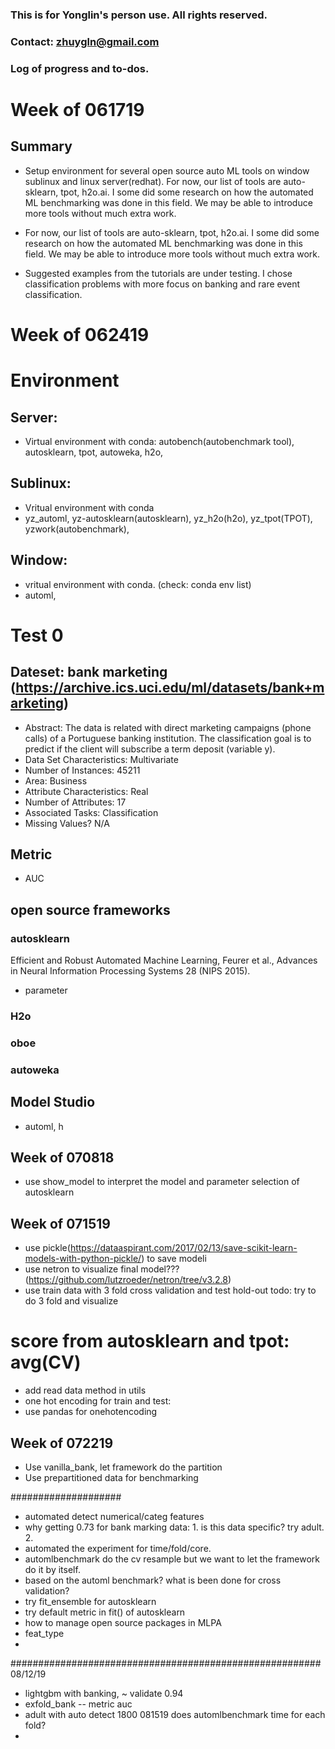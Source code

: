 ### This is for Yonglin's person use. All rights reserved.
### Contact: zhuygln@gmail.com
### Log of progress and to-dos.


# Week of 061719



## Summary
- Setup environment for several open source auto ML tools on window sublinux and linux server(redhat). For now, our list of tools are auto-sklearn, tpot, h2o.ai. I some did some research on how the automated ML benchmarking was done in this field. We may be able to introduce more tools without much extra work.

- For now, our list of tools are auto-sklearn, tpot, h2o.ai. I some did some research on how the automated ML benchmarking was done in this field. We may be able to introduce more tools without much extra work.

- Suggested examples from the tutorials are under testing. I chose classification problems with more focus on banking and rare event classification. 



# Week of 062419
# Environment 
## Server:
- Virtual environment with conda: autobench(autobenchmark tool), autosklearn, tpot, autoweka, h2o,


## Sublinux:

- Vritual environment with conda
- yz_automl, yz-autosklearn(autosklearn), yz_h2o(h2o), yz_tpot(TPOT), yzwork(autobenchmark),


## Window:

- vritual environment with conda. (check: conda env list)
- automl, 

# Test 0 
## Dateset: bank marketing (https://archive.ics.uci.edu/ml/datasets/bank+marketing)
- Abstract: The data is related with direct marketing campaigns (phone calls) of a Portuguese banking institution. The classification goal is to predict if the client will subscribe a term deposit (variable y).
- Data Set Characteristics:  Multivariate
- Number of Instances: 45211
- Area: Business
- Attribute Characteristics: Real
- Number of Attributes: 17
- Associated Tasks: Classification
- Missing Values? N/A

## Metric
- AUC

## open source frameworks

### autosklearn
Efficient and Robust Automated Machine Learning, Feurer et al., Advances in Neural Information Processing Systems 28 (NIPS 2015).
- parameter

### H2o
### oboe

### autoweka

## Model Studio
- automl, h

## Week of 070818
- use show_model to interpret the model and parameter selection of autosklearn
## Week of 071519
- use pickle(https://dataaspirant.com/2017/02/13/save-scikit-learn-models-with-python-pickle/) to save modeli
- use netron to visualize final model???(https://github.com/lutzroeder/netron/tree/v3.2.8)
- use train data with 3 fold cross validation and test hold-out
todo: 
try to do 3 fold and visualize

score from autosklearn and tpot: avg(CV)
=======
- add read data method in utils
- one hot encoding for train and test: 
- use pandas for onehotencoding
## Week of 072219
- Use vanilla_bank, let framework do the partition 
- Use prepartitioned data for benchmarking

####################
- automated detect numerical/categ features
- why getting 0.73 for bank marking data: 1. is this data specific? try adult. 2. 
- automated the experiment for time/fold/core.
- automlbenchmark do the cv resample but we want to let the framework do it by itself.
- based on the automl benchmark? what is been done for cross validation? 
- try fit_ensemble for autosklearn
- try default metric in fit() of autosklearn
- how to manage open source packages in MLPA
- feat_type  
-
######################################################## 
08/12/19
- lightgbm with banking, ~ validate 0.94
- exfold_bank -- metric auc
- adult with auto detect 1800
081519
does automlbenchmark time for each fold? 
- 
